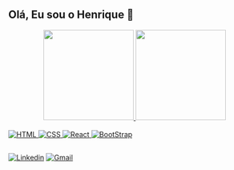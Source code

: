 
## Olá, Eu sou o Henrique 👋

<div align="center">
  <a href="https://github.com/HenriqSAraujo">
  <img height="180em" src="https://github-readme-stats.vercel.app/api?username=HenriqSAraujo&show_icons=true&theme=dracula&include_all_commits=true&count_private=true"/>
  <img height="180em" src="https://github-readme-stats.vercel.app/api/top-langs/?username=HenriqSAraujo&layout=compact&langs_count=7&theme=dracula"/>
</div>

<div style="display: inline_block"><br>

<img alt="HTML" src="https://img.shields.io/badge/HTML5-E34F26?style=for-the-badge&logo=html5&logoColor=white">
<img alt="CSS" src="https://img.shields.io/badge/CSS3-1572B6?style=for-the-badge&logo=css3&logoColor=white"
<img alt="JavaScript" src="https://img.shields.io/badge/JavaScript-323330?style=for-the-badge&logo=javascript&logoColor=F7DF1E">
<img alt="React" src="https://img.shields.io/badge/React-20232A?style=for-the-badge&logo=react&logoColor=61DAFB">
<img alt="BootStrap" src="https://img.shields.io/badge/Bootstrap-563D7C?style=for-the-badge&logo=bootstrap&logoColor=white">
</div>

## 

[![Linkedin](https://img.shields.io/badge/LinkedIn-0077B5?style=for-the-badge&logo=linkedin&logoColor=white)](https://www.linkedin.com/in/henriquesaraujo/)
[![Gmail](https://img.shields.io/badge/Gmail-D14836?style=for-the-badge&logo=gmail&logoColor=white)](sendmailto:henriquearaujo1273@gmail.com)   

